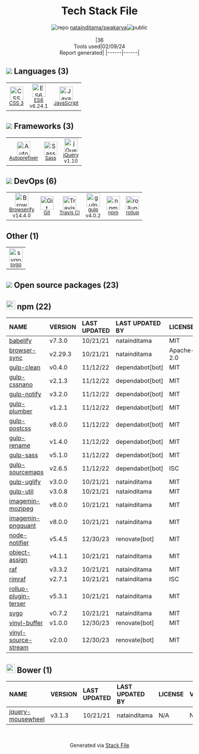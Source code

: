 <!--
&lt;--- Readme.md Snippet without images Start ---&gt;
## Tech Stack
natainditama/swakarya is built on the following main stack:

- [ES6](http://www.ecma-international.org/ecma-262/6.0/) – Languages
- [JavaScript](https://developer.mozilla.org/en-US/docs/Web/JavaScript) – Languages
- [Autoprefixer](https://github.com/postcss/autoprefixer) – CSS Pre-processors / Extensions
- [Sass](http://sass-lang.com/) – CSS Pre-processors / Extensions
- [jQuery](http://jquery.com/) – Javascript UI Libraries
- [Browserify](http://browserify.org/) – Front End Package Manager
- [Travis CI](http://travis-ci.com/) – Continuous Integration
- [gulp](http://gulpjs.com/) – JS Build Tools / JS Task Runners
- [rollup](http://rollupjs.org/) – JS Build Tools / JS Task Runners

Full tech stack [here](/techstack.md)

&lt;--- Readme.md Snippet without images End ---&gt;

&lt;--- Readme.md Snippet with images Start ---&gt;
## Tech Stack
natainditama/swakarya is built on the following main stack:

- <img width='25' height='25' src='https://img.stackshare.io/service/4109/16407404782_8b9c57eab3.jpg' alt='ES6'/> [ES6](http://www.ecma-international.org/ecma-262/6.0/) – Languages
- <img width='25' height='25' src='https://img.stackshare.io/service/1209/javascript.jpeg' alt='JavaScript'/> [JavaScript](https://developer.mozilla.org/en-US/docs/Web/JavaScript) – Languages
- <img width='25' height='25' src='https://img.stackshare.io/service/2202/72d087642cfce6fef6f2dabec5bf49e8_400x400.png' alt='Autoprefixer'/> [Autoprefixer](https://github.com/postcss/autoprefixer) – CSS Pre-processors / Extensions
- <img width='25' height='25' src='https://img.stackshare.io/service/1171/jCR2zNJV.png' alt='Sass'/> [Sass](http://sass-lang.com/) – CSS Pre-processors / Extensions
- <img width='25' height='25' src='https://img.stackshare.io/service/1021/lxEKmMnB_400x400.jpg' alt='jQuery'/> [jQuery](http://jquery.com/) – Javascript UI Libraries
- <img width='25' height='25' src='https://img.stackshare.io/service/849/9esmqty2.png' alt='Browserify'/> [Browserify](http://browserify.org/) – Front End Package Manager
- <img width='25' height='25' src='https://img.stackshare.io/service/460/Lu6cGu0z_400x400.png' alt='Travis CI'/> [Travis CI](http://travis-ci.com/) – Continuous Integration
- <img width='25' height='25' src='https://img.stackshare.io/service/844/iruTC031.png' alt='gulp'/> [gulp](http://gulpjs.com/) – JS Build Tools / JS Task Runners
- <img width='25' height='25' src='https://img.stackshare.io/service/4423/zE8RTn9E_400x400.jpg' alt='rollup'/> [rollup](http://rollupjs.org/) – JS Build Tools / JS Task Runners

Full tech stack [here](/techstack.md)

&lt;--- Readme.md Snippet with images End ---&gt;
-->
<div align="center">

# Tech Stack File
![](https://img.stackshare.io/repo.svg "repo") [natainditama/swakarya](https://github.com/natainditama/swakarya)![](https://img.stackshare.io/public_badge.svg "public")
<br/><br/>
|36<br/>Tools used|02/09/24 <br/>Report generated|
|------|------|
</div>

## <img src='https://img.stackshare.io/languages.svg'/> Languages (3)
<table><tr>
  <td align='center'>
  <img width='36' height='36' src='https://img.stackshare.io/service/6727/css.png' alt='CSS 3'>
  <br>
  <sub><a href="https://developer.mozilla.org/en-US/docs/Web/CSS/CSS3">CSS 3</a></sub>
  <br>
  <sub></sub>
</td>

<td align='center'>
  <img width='36' height='36' src='https://img.stackshare.io/service/4109/16407404782_8b9c57eab3.jpg' alt='ES6'>
  <br>
  <sub><a href="http://www.ecma-international.org/ecma-262/6.0/">ES6</a></sub>
  <br>
  <sub>v6.24.1</sub>
</td>

<td align='center'>
  <img width='36' height='36' src='https://img.stackshare.io/service/1209/javascript.jpeg' alt='JavaScript'>
  <br>
  <sub><a href="https://developer.mozilla.org/en-US/docs/Web/JavaScript">JavaScript</a></sub>
  <br>
  <sub></sub>
</td>

</tr>
</table>

## <img src='https://img.stackshare.io/frameworks.svg'/> Frameworks (3)
<table><tr>
  <td align='center'>
  <img width='36' height='36' src='https://img.stackshare.io/service/2202/72d087642cfce6fef6f2dabec5bf49e8_400x400.png' alt='Autoprefixer'>
  <br>
  <sub><a href="https://github.com/postcss/autoprefixer">Autoprefixer</a></sub>
  <br>
  <sub></sub>
</td>

<td align='center'>
  <img width='36' height='36' src='https://img.stackshare.io/service/1171/jCR2zNJV.png' alt='Sass'>
  <br>
  <sub><a href="http://sass-lang.com/">Sass</a></sub>
  <br>
  <sub></sub>
</td>

<td align='center'>
  <img width='36' height='36' src='https://img.stackshare.io/service/1021/lxEKmMnB_400x400.jpg' alt='jQuery'>
  <br>
  <sub><a href="http://jquery.com/">jQuery</a></sub>
  <br>
  <sub>v1.10</sub>
</td>

</tr>
</table>

## <img src='https://img.stackshare.io/devops.svg'/> DevOps (6)
<table><tr>
  <td align='center'>
  <img width='36' height='36' src='https://img.stackshare.io/service/849/9esmqty2.png' alt='Browserify'>
  <br>
  <sub><a href="http://browserify.org/">Browserify</a></sub>
  <br>
  <sub>v14.4.0</sub>
</td>

<td align='center'>
  <img width='36' height='36' src='https://img.stackshare.io/service/1046/git.png' alt='Git'>
  <br>
  <sub><a href="http://git-scm.com/">Git</a></sub>
  <br>
  <sub></sub>
</td>

<td align='center'>
  <img width='36' height='36' src='https://img.stackshare.io/service/460/Lu6cGu0z_400x400.png' alt='Travis CI'>
  <br>
  <sub><a href="http://travis-ci.com/">Travis CI</a></sub>
  <br>
  <sub></sub>
</td>

<td align='center'>
  <img width='36' height='36' src='https://img.stackshare.io/service/844/iruTC031.png' alt='gulp'>
  <br>
  <sub><a href="http://gulpjs.com/">gulp</a></sub>
  <br>
  <sub>v4.0.2</sub>
</td>

<td align='center'>
  <img width='36' height='36' src='https://img.stackshare.io/service/1120/lejvzrnlpb308aftn31u.png' alt='npm'>
  <br>
  <sub><a href="https://www.npmjs.com/">npm</a></sub>
  <br>
  <sub></sub>
</td>

<td align='center'>
  <img width='36' height='36' src='https://img.stackshare.io/service/4423/zE8RTn9E_400x400.jpg' alt='rollup'>
  <br>
  <sub><a href="http://rollupjs.org/">rollup</a></sub>
  <br>
  <sub></sub>
</td>

</tr>
</table>

## Other (1)
<table><tr>
  <td align='center'>
  <img width='36' height='36' src='https://img.stackshare.io/service/8443/2473585.png' alt='svgo'>
  <br>
  <sub><a href="https://github.com/svg/svgo">svgo</a></sub>
  <br>
  <sub></sub>
</td>

</tr>
</table>


## <img src='https://img.stackshare.io/group.svg' /> Open source packages (23)</h2>

## <img width='24' height='24' src='https://img.stackshare.io/service/1120/lejvzrnlpb308aftn31u.png'/> npm (22)

|NAME|VERSION|LAST UPDATED|LAST UPDATED BY|LICENSE|VULNERABILITIES|
|:------|:------|:------|:------|:------|:------|
|[babelify](https://www.npmjs.com/babelify)|v7.3.0|10/21/21|natainditama |MIT|N/A|
|[browser-sync](https://www.npmjs.com/browser-sync)|v2.29.3|10/21/21|natainditama |Apache-2.0|N/A|
|[gulp-clean](https://www.npmjs.com/gulp-clean)|v0.4.0|11/12/22|dependabot[bot] |MIT|N/A|
|[gulp-cssnano](https://www.npmjs.com/gulp-cssnano)|v2.1.3|11/12/22|dependabot[bot] |MIT|N/A|
|[gulp-notify](https://www.npmjs.com/gulp-notify)|v3.2.0|11/12/22|dependabot[bot] |MIT|N/A|
|[gulp-plumber](https://www.npmjs.com/gulp-plumber)|v1.2.1|11/12/22|dependabot[bot] |MIT|N/A|
|[gulp-postcss](https://www.npmjs.com/gulp-postcss)|v8.0.0|11/12/22|dependabot[bot] |MIT|N/A|
|[gulp-rename](https://www.npmjs.com/gulp-rename)|v1.4.0|11/12/22|dependabot[bot] |MIT|N/A|
|[gulp-sass](https://www.npmjs.com/gulp-sass)|v5.1.0|11/12/22|dependabot[bot] |MIT|N/A|
|[gulp-sourcemaps](https://www.npmjs.com/gulp-sourcemaps)|v2.6.5|11/12/22|dependabot[bot] |ISC|N/A|
|[gulp-uglify](https://www.npmjs.com/gulp-uglify)|v3.0.0|10/21/21|natainditama |MIT|N/A|
|[gulp-util](https://www.npmjs.com/gulp-util)|v3.0.8|10/21/21|natainditama |MIT|N/A|
|[imagemin-mozjpeg](https://www.npmjs.com/imagemin-mozjpeg)|v8.0.0|10/21/21|natainditama |MIT|N/A|
|[imagemin-pngquant](https://www.npmjs.com/imagemin-pngquant)|v8.0.0|10/21/21|natainditama |MIT|N/A|
|[node-notifier](https://www.npmjs.com/node-notifier)|v5.4.5|12/30/23|renovate[bot] |MIT|[CVE-2020-7789](https://github.com/advisories/GHSA-5fw9-fq32-wv5p) (Moderate)|
|[object-assign](https://www.npmjs.com/object-assign)|v4.1.1|10/21/21|natainditama |MIT|N/A|
|[raf](https://www.npmjs.com/raf)|v3.3.2|10/21/21|natainditama |MIT|N/A|
|[rimraf](https://www.npmjs.com/rimraf)|v2.7.1|10/21/21|natainditama |ISC|N/A|
|[rollup-plugin-terser](https://www.npmjs.com/rollup-plugin-terser)|v5.3.1|10/21/21|natainditama |MIT|N/A|
|[svgo](https://www.npmjs.com/svgo)|v0.7.2|10/21/21|natainditama |MIT|N/A|
|[vinyl-buffer](https://www.npmjs.com/vinyl-buffer)|v1.0.0|12/30/23|renovate[bot] |MIT|N/A|
|[vinyl-source-stream](https://www.npmjs.com/vinyl-source-stream)|v2.0.0|12/30/23|renovate[bot] |MIT|N/A|


## <img width='24' height='24' src='https://img.stackshare.io/service/847/66db62603f426a8fc6664081811be6d4.png'/> Bower (1)

|NAME|VERSION|LAST UPDATED|LAST UPDATED BY|LICENSE|VULNERABILITIES|
|:------|:------|:------|:------|:------|:------|
|[jquery-mousewheel](http://bower.io/jquery-mousewheel)|v3.1.3|10/21/21|natainditama |N/A|N/A|

<br/>
<div align='center'>

Generated via [Stack File](https://github.com/marketplace/stack-file)
